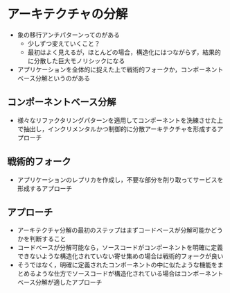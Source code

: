 # アーキテクチャの分解

-   象の移行アンチパターンってのがある
    -   少しずつ変えていくこと？
    -   最初はよく見えるが，ほとんどの場合，構造化にはつながらず，結果的に分散した巨大モノリシックになる
-   アプリケーションを全体的に捉えた上で戦術的フォークか，コンポーネントベース分解というのがある

## コンポーネントベース分解

-   様々なリファクタリングパターンを適用してコンポーネントを洗練させた上で抽出し，インクリメンタルかつ制御的に分散アーキテクチャを形成するアプローチ

## 戦術的フォーク

-   アプリケーションのレプリカを作成し，不要な部分を削り取ってサービスを形成するアプローチ

## アプローチ

-   アーキテクチャ分解の最初のステップはまずコードベースが分解可能かどうかを判断すること
-   コードベースが分解可能なら，ソースコードがコンポーネントを明確に定義できないような構造化されていない寄せ集めの場合は戦術的フォークが良い
-   そうではなく，明確に定義されたコンポーネントの中に似たような機能をまとめるような仕方でソースコードが構造化されている場合はコンポーネントベース分解が適したアプローチ
